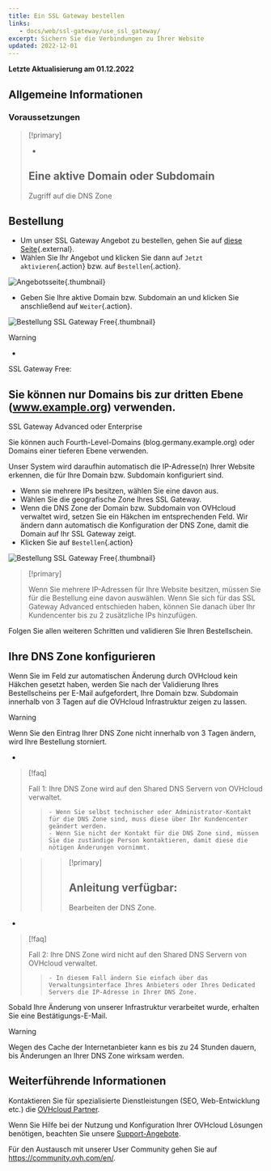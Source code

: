 ```yaml
---
title: Ein SSL Gateway bestellen
links: 
   - docs/web/ssl-gateway/use_ssl_gateway/
excerpt: Sichern Sie die Verbindungen zu Ihrer Website
updated: 2022-12-01
---
```


**Letzte Aktualisierung am 01.12.2022**

## Allgemeine Informationen

### Voraussetzungen


> [!primary]
>
> - 
> Eine aktive Domain oder Subdomain
> - 
> Zugriff auf die DNS Zone
> 
> 


## Bestellung
- Um unser SSL Gateway Angebot zu bestellen, gehen Sie auf [diese Seite](https://www.ovh.de/ssl-gateway/){.external}.
- Wählen Sie Ihr Angebot und klicken Sie dann auf `Jetzt aktivieren`{.action} bzw. auf `Bestellen`{.action}.

![Angebotsseite](images/1-en.png){.thumbnail}

- Geben Sie Ihre aktive Domain bzw. Subdomain an und klicken Sie anschließend auf `Weiter`{.action}.

![Bestellung SSL Gateway Free](images/2-en.png){.thumbnail}



> [!warning]
>
> - 
> SSL Gateway Free:
> 
> Sie können nur Domains bis zur dritten Ebene (www.example.org) verwenden.
> - 
> SSL Gateway Advanced oder Enterprise
> 
> Sie können auch Fourth-Level-Domains (blog.germany.example.org) oder Domains einer tieferen Ebene verwenden.
> 


Unser System wird daraufhin automatisch die IP-Adresse(n) Ihrer Website erkennen, die für Ihre Domain bzw. Subdomain konfiguriert sind.

- Wenn sie mehrere IPs besitzen, wählen Sie eine davon aus.
- Wählen Sie die geografische Zone Ihres SSL Gateway.
- Wenn die DNS Zone der Domain bzw. Subdomain von OVHcloud verwaltet wird, setzen Sie ein Häkchen im entsprechenden Feld. Wir ändern dann automatisch die Konfiguration der DNS Zone, damit die Domain auf Ihr SSL Gateway zeigt.
- Klicken Sie auf `Bestellen`{.action}


![Bestellung SSL Gateway Free](images/3-en.png){.thumbnail}



> [!primary]
>
> Wenn Sie mehrere IP-Adressen für Ihre Website besitzen, müssen Sie für die Bestellung eine davon auswählen.
> Wenn Sie sich für das SSL Gateway Advanced entschieden haben, können Sie danach über Ihr Kundencenter bis zu 2 zusätzliche IPs hinzufügen.
> 

Folgen Sie allen weiteren Schritten und validieren Sie Ihren Bestellschein.


## Ihre DNS Zone konfigurieren
Wenn Sie im Feld zur automatischen Änderung durch OVHcloud kein Häkchen gesetzt haben, werden Sie nach der Validierung Ihres Bestellscheins per E-Mail aufgefordert, Ihre Domain bzw. Subdomain innerhalb von 3 Tagen auf die OVHcloud Infrastruktur zeigen zu lassen.



> [!warning]
>
> Wenn Sie den Eintrag Ihrer DNS Zone nicht innerhalb von 3 Tagen ändern, wird Ihre Bestellung storniert.
> 

- 

> [!faq]
>
> Fall 1:  Ihre DNS Zone wird auf den Shared DNS Servern von OVHcloud verwaltet.
>> 
>>     - Wenn Sie selbst technischer oder Administrator-Kontakt für die DNS Zone sind, muss diese über Ihr Kundencenter geändert werden.
>>     - Wenn Sie nicht der Kontakt für die DNS Zone sind, müssen Sie die zuständige Person kontaktieren, damit diese die nötigen Änderungen vornimmt.

>> 
>> > [!primary]
>> >
>> > Anleitung verfügbar:
>> > - 
>> > Bearbeiten der DNS Zone.
>> > 
>> > 
>> 
>
- 

> [!faq]
>
> Fall 2: Ihre DNS Zone wird nicht auf den Shared DNS Servern von OVHcloud verwaltet.
>> 
>>     - In diesem Fall ändern Sie einfach über das Verwaltungsinterface Ihres Anbieters oder Ihres Dedicated Servers die IP-Adresse in Ihrer DNS Zone.
>

Sobald Ihre Änderung von unserer Infrastruktur verarbeitet wurde, erhalten Sie eine Bestätigungs-E-Mail.



> [!warning]
>
> Wegen des Cache der Internetanbieter kann es bis zu 24 Stunden dauern, bis Änderungen an Ihrer DNS Zone wirksam werden.
> 

## Weiterführende Informationen

Kontaktieren Sie für spezialisierte Dienstleistungen (SEO, Web-Entwicklung etc.) die [OVHcloud Partner](https://partner.ovhcloud.com/de/directory/).

Wenn Sie Hilfe bei der Nutzung und Konfiguration Ihrer OVHcloud Lösungen benötigen, beachten Sie unsere [Support-Angebote](https://www.ovhcloud.com/de/support-levels/).

Für den Austausch mit unserer User Community gehen Sie auf <https://community.ovh.com/en/>.